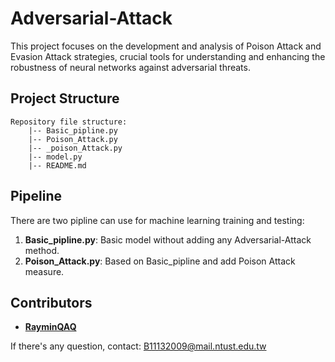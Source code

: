 # Adversarial-Attack
This project focuses on the development and analysis of Poison Attack and Evasion Attack strategies, crucial tools for understanding and enhancing the robustness of neural networks against adversarial threats.

## Project Structure

```
Repository file structure:
    |-- Basic_pipline.py
    |-- Poison_Attack.py
    |-- _poison_Attack.py
    |-- model.py
    |-- README.md
```

## Pipeline
There are two pipline can use for machine learning training and testing:
1. **Basic_pipline.py**: Basic model without adding any Adversarial-Attack method.
2. **Poison_Attack.py**: Based on Basic_pipline and add Poison Attack measure.


## Contributors
- **[RayminQAQ](https://github.com/RayminQAQ)** 

If there's any question, contact: B11132009@mail.ntust.edu.tw

